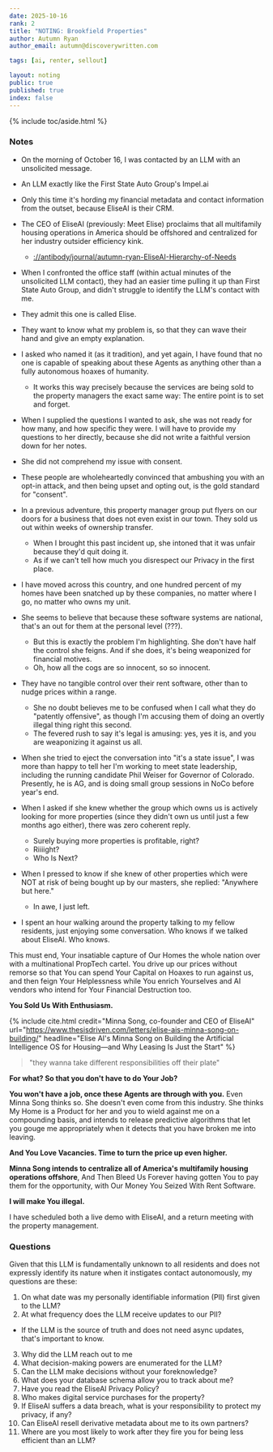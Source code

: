 ```yaml
---
date: 2025-10-16
rank: 2
title: "NOTING: Brookfield Properties"
author: Autumn Ryan
author_email: autumn@discoverywritten.com

tags: [ai, renter, sellout]

layout: noting
public: true
published: true
index: false
---
```


{% include toc/aside.html %}

### Notes

- On the morning of October 16, I was contacted by an LLM with an unsolicited message.
- An LLM exactly like the First State Auto Group's Impel.ai
- Only this time it's hording my financial metadata and contact information from the outset, because EliseAI is their CRM.
- The CEO of EliseAI (previously: Meet Elise) proclaims that all multifamily housing operations in America should be offshored and centralized for her industry outsider efficiency kink.
  - [://antibody/journal/autumn-ryan-EliseAI-Hierarchy-of-Needs](/journal/autumn-ryan-EliseAI-Hierarchy-of-Needs)

- When I confronted the office staff (within actual minutes of the unsolicited LLM contact), they had an easier time pulling it up than First State Auto Group, and didn't struggle to identify the LLM's contact with me.
- They admit this one is called Elise.
- They want to know what my problem is, so that they can wave their hand and give an empty explanation.
- I asked who named it (as it tradition), and yet again, I have found that no one is capable of speaking about these Agents as anything other than a fully autonomous hoaxes of humanity.
  - It works this way precisely because the services are being sold to the property managers the exact same way: The entire point is to set and forget.
- When I supplied the questions I wanted to ask, she was not ready for how many, and how specific they were. I will have to provide my questions to her directly, because she did not write a faithful version down for her notes.
- She did not comprehend my issue with consent.
- These people are wholeheartedly convinced that ambushing you with an opt-in attack, and then being upset and opting out, is the gold standard for "consent".
- In a previous adventure, this property manager group put flyers on our doors for a business that does not even exist in our town. They sold us out within weeks of ownership transfer.
  - When I brought this past incident up, she intoned that it was unfair because they'd quit doing it.
  - As if we can't tell how much you disrespect our Privacy in the first place.
- I have moved across this country, and one hundred percent of my homes have been snatched up by these companies, no matter where I go, no matter who owns my unit.

- She seems to believe that because these software systems are national, that's an out for them at the personal level (???).
  - But this is exactly the problem I'm highlighting. She don't have half the control she feigns. And if she does, it's being weaponized for financial motives.
  - Oh, how all the cogs are so innocent, so so innocent.
- They have no tangible control over their rent software, other than to nudge prices within a range.
  - She no doubt believes me to be confused when I call what they do "patently offensive", as though I'm accusing them of doing an overtly illegal thing right this second.
  - The fevered rush to say it's legal is amusing: yes, yes it is, and you are weaponizing it against us all.
- When she tried to eject the conversation into "it's a state issue", I was more than happy to tell her I'm working to meet state leadership, including the running candidate Phil Weiser for Governor of Colorado. Presently, he is AG, and is doing small group sessions in NoCo before year's end.
- When I asked if she knew whether the group which owns us is actively looking for more properties (since they didn't own us until just a few months ago either), there was zero coherent reply.
  - Surely buying more properties is profitable, right?
  - Riiiight?
  - Who Is Next?
- When I pressed to know if she knew of other properties which were NOT at risk of being bought up by our masters, she replied: "Anywhere but here."
  - In awe, I just left.

- I spent an hour walking around the property talking to my fellow residents, just enjoying some conversation. Who knows if we talked about EliseAI. Who knows.

This must end, Your insatiable capture of Our Homes the whole nation over with a multinational PropTech cartel. You drive up our prices without remorse so that You can spend Your Capital on Hoaxes to run against us, and then feign Your Helplessness while You enrich Yourselves and AI vendors who intend for Your Financial Destruction too.

**You Sold Us With Enthusiasm.**

{% include cite.html
  credit="Minna Song, co-founder and CEO of EliseAI"
  url="https://www.thesisdriven.com/letters/elise-ais-minna-song-on-building/"
  headline="Elise AI's Minna Song on Building the Artificial Intelligence OS for Housing—and Why Leasing Is Just the Start"
%}

> "they wanna take different responsibilities off their plate"

**For what? So that you don't have to do Your Job?**

**You won't have a job, once these Agents are through with you.** Even Minna Song thinks so. She doesn't even come from this industry. She thinks My Home is a Product for her and you to wield against me on a compounding basis, and intends to release predictive algorithms that let you gouge me appropriately when it detects that you have broken me into leaving.

**And You Love Vacancies. Time to turn the price up even higher.**

**Minna Song intends to centralize all of America's multifamily housing operations offshore**, And Then Bleed Us Forever having gotten You to pay them for the opportunity, with Our Money You Seized With Rent Software.

**I will make You illegal.**

I have scheduled both a live demo with EliseAI, and a return meeting with the property management.

### Questions

Given that this LLM is fundamentally unknown to all residents and does not expressly identify its nature when it instigates contact autonomously, my questions are these:

1. On what date was my personally identifiable information (PII) first given to the LLM?
2. At what frequency does the LLM receive updates to our PII?
  - If the LLM is the source of truth and does not need async updates, that's important to know.
3. Why did the LLM reach out to me
4. What decision-making powers are enumerated for the LLM?
5. Can the LLM make decisions without your foreknowledge?
6. What does your database schema allow you to track about me?
7. Have you read the EliseAI Privacy Policy?
8. Who makes digital service purchases for the property?
9. If EliseAI suffers a data breach, what is your responsibility to protect my privacy, if any?
10. Can EliseAI resell derivative metadata about me to its own partners?
11. Where are you most likely to work after they fire you for being less efficient than an LLM?
